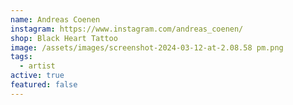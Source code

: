 ```yaml
---
name: Andreas Coenen
instagram: https://www.instagram.com/andreas_coenen/
shop: Black Heart Tattoo
image: /assets/images/screenshot-2024-03-12-at-2.08.58 pm.png
tags:
  - artist
active: true
featured: false
---
```


